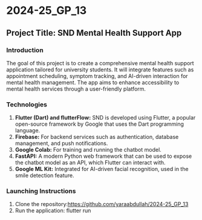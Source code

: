 # 2024-25_GP_13

## Project Title: SND Mental Health Support App

### Introduction
The goal of this project is to create a comprehensive mental health support application tailored for university students. It will integrate features such as appointment scheduling, symptom tracking, and AI-driven interaction for mental health management. The app aims to enhance accessibility to mental health services through a user-friendly platform.

### Technologies

1. **Flutter (Dart) and flutterFlow:** SND is developed using Flutter, a popular open-source framework by Google that uses the Dart programming language.
2. **Firebase:** For backend services such as authentication, database management, and push notifications.
3. **Google Colab:** For training and running the chatbot model.
4. **FastAPI:** A modern Python web framework that can be used to expose the chatbot model as an API, which Flutter can interact with.
5. **Google ML Kit:** Integrated for AI-driven facial recognition, used in the smile detection feature.

### Launching Instructions
1. Clone the repository:https://github.com/yaraabdullah/2024-25_GP_13
2.  Run the application: flutter run 
